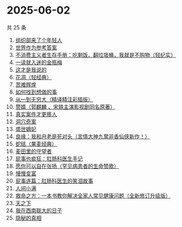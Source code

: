 # 2025-06-02

共 25 条

<!-- BEGIN WEREAD -->
<!-- 最后更新时间 2025-06-02 05:10:51 +0800 -->
1. [组织部来了个年轻人](https://weread.qq.com/web/bookDetail/00432890813ab82d5g0124b1)
1. [世界作为参考答案](https://weread.qq.com/web/bookDetail/4d232400813ab9fb2g010557)
1. [不消费主义者生存手册：吃剩饭、翻垃圾桶，我就是不购物（轻纪实）](https://weread.qq.com/web/bookDetail/5cd323e0813ab9d10g0143af)
1. [一读就入迷的金瓶梅](https://weread.qq.com/web/bookDetail/e6332270813ab9f7fg015328)
1. [这才是我说的](https://weread.qq.com/web/bookDetail/13e32510813ab702dg013553)
1. [花凋（轻经典）](https://weread.qq.com/web/bookDetail/3b932cf0813ab9f6cg012c8c)
1. [苦难辉煌](https://weread.qq.com/web/bookDetail/c5f32ac0813ab9f98g019666)
1. [如何找到想做的事](https://weread.qq.com/web/bookDetail/71a32fb0813ab8de8g019cc9)
1. [从一到无穷大（精译精注彩插版）](https://weread.qq.com/web/bookDetail/ccd32570813ab9f1ag018737)
1. [赘婿（郭麒麟 、宋轶主演影视剧同名原著）](https://weread.qq.com/web/bookDetail/15032af05753441501f9930)
1. [真实案件才更瘆人](https://weread.qq.com/web/bookDetail/ab232020813ab9f2fg01569c)
1. [洞穴奇案](https://weread.qq.com/web/bookDetail/70132e70813ab9f22g016f9c)
1. [盛世嫡妃](https://weread.qq.com/web/bookDetail/f0b326b0537d6df0bda1689)
1. [良缘：我和月老是死对头（言情大神九鹭非香仙侠新作！）](https://weread.qq.com/web/bookDetail/bc532b50813ab9f27g014dd8)
1. [蛇结（果麦经典）](https://weread.qq.com/web/bookDetail/9eb327e0813ab9e2bg015edf)
1. [麦田里的守望者](https://weread.qq.com/web/bookDetail/477329b071bc13ba477bc4f)
1. [屁事也疯狂：肛肠科医生手记](https://weread.qq.com/web/bookDetail/cf232020813ab9051g017394)
1. [愿你可以自在张扬（罕见病患者的生命赞歌）](https://weread.qq.com/web/bookDetail/866324f0813ab9b70g013cde)
1. [慢慢变富](https://weread.qq.com/web/bookDetail/861320907186fbcb861428a)
1. [屁事连篇：肛肠科医生的笑泪故事](https://weread.qq.com/web/bookDetail/b5832020813ab9ef6g013388)
1. [人间小满](https://weread.qq.com/web/bookDetail/61132970813ab7438g015540)
1. [救命之方：一本书教你解决全家人常见健康问题（全新修订升级版）](https://weread.qq.com/web/bookDetail/256324d0718c1f8525657dc)
1. [天之下](https://weread.qq.com/web/bookDetail/4de326a0721770aa4de95f4)
1. [我在西南联大的日子](https://weread.qq.com/web/bookDetail/75732a50813ab7be6g0121ac)
1. [隐秘的真相](https://weread.qq.com/web/bookDetail/c43325d0813ab9c60g015e84)
<!-- END WEREAD -->